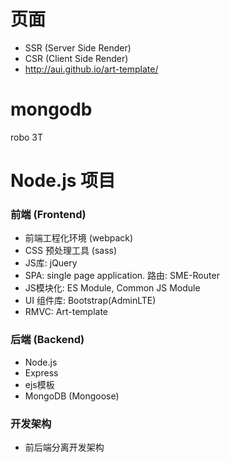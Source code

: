 <!--
 * @Description: 项目说明
 * @Author: AS
 * @Date: 2021-02-03 19:04:17
 * @LastEditors: AS
 * @LastEditTime: 2021-02-04 12:41:31
 * @FilePath: \AdminLte\README.md
-->
# 页面
- SSR (Server Side Render)
- CSR (Client Side Render)
- http://aui.github.io/art-template/

# mongodb
robo 3T

# Node.js 项目
### 前端 (Frontend)
- 前端工程化环境 (webpack)
- CSS 预处理工具 (sass)
- JS库: jQuery
- SPA: single page application. 路由: SME-Router
- JS模块化: ES Module, Common JS Module
- UI 组件库: Bootstrap(AdminLTE)
- RMVC: Art-template

### 后端 (Backend)
- Node.js
- Express
- ejs模板
- MongoDB (Mongoose)

### 开发架构
- 前后端分离开发架构